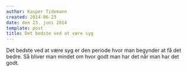 ```yaml
---
author: Kasper Tidemann
created: 2014-06-23
date: den 23. juni 2014
template: post
title: Det bedste ved at være syg
---
```


Det bedste ved at være syg er den periode hvor man begynder at få det bedre. Så bliver man mindet om hvor godt man har det når man har det godt.